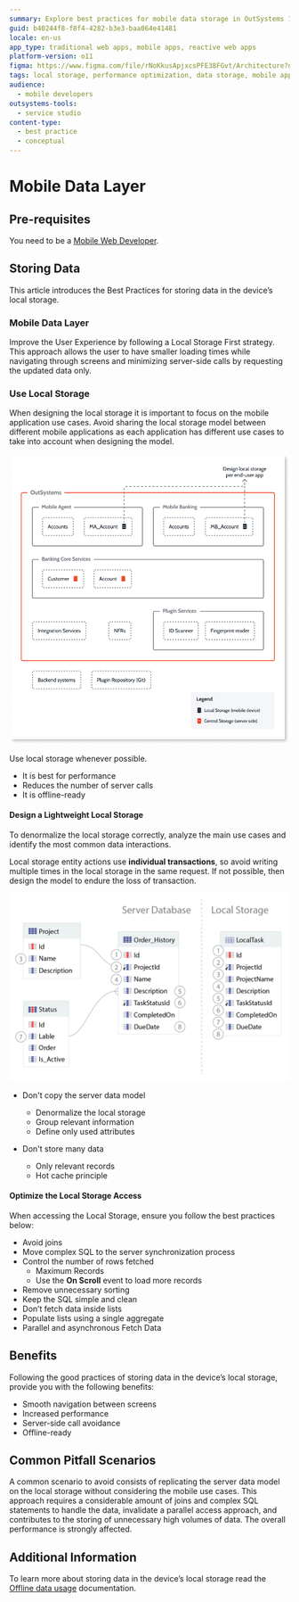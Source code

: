 ```yaml
---
summary: Explore best practices for mobile data storage in OutSystems 11 (O11) to enhance performance and user experience by utilizing local storage strategies.
guid: b40244f8-f8f4-4282-b3e3-baa064e41481
locale: en-us
app_type: traditional web apps, mobile apps, reactive web apps
platform-version: o11
figma: https://www.figma.com/file/rNoKkusApjxcsPFE38FGvt/Architecture?node-id=147:334
tags: local storage, performance optimization, data storage, mobile app development, offline support
audience:
  - mobile developers
outsystems-tools:
  - service studio
content-type:
  - best practice
  - conceptual
---
```

# Mobile Data Layer

## Pre-requisites

You need to be a [Mobile Web Developer](https://www.outsystems.com/learn/paths/1/becoming-a-mobile-developer/).


## Storing Data

This article introduces the Best Practices for storing data in the device’s local storage.

### Mobile Data Layer

Improve the User Experience by following a Local Storage First strategy. This approach allows the user to have smaller loading times while navigating through screens and minimizing server-side calls by requesting the updated data only.

### Use Local Storage

When designing the local storage it is important to focus on the mobile application use cases. Avoid sharing the local storage model between different mobile applications as each application has different use cases to take into account when designing the model.

![Diagram illustrating the design of local storage per end-user app with various components like Mobile Agent, Mobile Banking, and Banking Core Services.](images/local-storage-diag.png "Local Storage Design Diagram")

Use local storage whenever possible.

* It is best for performance
* Reduces the number of server calls
* It is offline-ready

#### Design a Lightweight Local Storage

To denormalize the local storage correctly, analyze the main use cases and identify the most common data interactions.

Local storage entity actions use **individual transactions**, so avoid writing multiple times in the local storage in the same request. If not possible, then design the model to endure the loss of transaction.

![Comparison diagram showing the server database and local storage data models, highlighting the denormalization process in local storage.](images/local-storage-data-model.png "Local Storage Data Model Comparison")

* Don't copy the server data model
    * Denormalize the local storage
    * Group relevant information
    * Define only used attributes

* Don't store many data
    * Only relevant records
    * Hot cache principle

#### Optimize the Local Storage Access

When accessing the Local Storage, ensure you follow the best practices below:

* Avoid joins
* Move complex SQL to the server synchronization process
* Control the number of rows fetched
    * Maximum Records
    * Use the **On Scroll** event to load more records
* Remove unnecessary sorting
* Keep the SQL simple and clean
* Don’t fetch data inside lists
* Populate lists using a single aggregate
* Parallel and asynchronous Fetch Data

## Benefits

Following the good practices of storing data in the device’s local storage, provide you with the following benefits:

* Smooth navigation between screens
* Increased performance
* Server-side call avoidance
* Offline-ready

## Common Pitfall Scenarios

A common scenario to avoid consists of replicating the server data model on the local storage without considering the mobile use cases. This approach requires a considerable amount of joins and complex SQL statements to handle the data, invalidate a parallel access approach, and contributes to the storing of unnecessary high volumes of data. The overall performance is strongly affected.

## Additional Information

To learn more about storing data in the device’s local storage read the [Offline data usage](https://success.outsystems.com/Documentation/11/Developing_an_Application/Use_Data/Offline) documentation.

